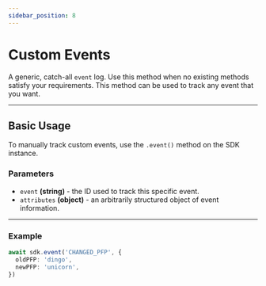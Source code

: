 ```yaml
---
sidebar_position: 8
---
```


# Custom Events

A generic, catch-all `event` log. Use this method when no existing methods
satisfy your requirements. This method can be used to track any event that you want.

---

## Basic Usage

To manually track custom events, use the `.event()` method on the SDK instance.

### Parameters

- `event` **(string)** - the ID used to track this specific event.
- `attributes` **(object)** - an arbitrarily structured object of event information.

---

### Example

```ts
await sdk.event('CHANGED_PFP', {
  oldPFP: 'dingo',
  newPFP: 'unicorn',
})
```
